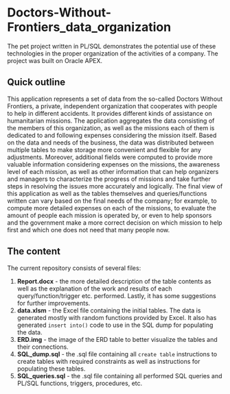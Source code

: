 # Doctors-Without-Frontiers_data_organization
The pet project written in PL/SQL demonstrates the potential use of these technologies in the proper organization of the activities of a company. The project was built on Oracle APEX.

## Quick outline
This application represents a set of data from the so-called Doctors Without Frontiers, a private, independent organization that cooperates with people to help in different accidents. It provides different kinds of assistance on humanitarian missions. The application aggregates the data consisting of the members of this organization, as well as the missions each of them is dedicated to and following expenses considering the mission itself. Based on the data and needs of the business, the data was distributed between multiple tables to make storage more convenient and flexible for any adjustments. Moreover, additional fields were computed to provide more valuable information considering expenses on the missions, the awareness level of each mission, as well as other information that can help organizers and managers to characterize the progress of missions and take further steps in resolving the issues more accurately and logically. The final view of this application as well as the tables themselves and queries/functions written can vary based on the final needs of the company; for example, to compute more detailed expenses on each of the missions, to evaluate the amount of people each mission is operated by, or even to help sponsors and the government make a more correct decision on which mission to help first and which one does not need that many people now. 

## The content
The current repository consists of several files:
1) **Report.docx** - the more detailed description of the table contents as well as the explanation of the work and results of each query/function/trigger etc. performed. Lastly, it has some suggestions for further improvements. 
2) **data.xlsm** - the Excel file containing the initial tables. The data is generated mostly with random functions provided by Excel. It also has generated `insert into()` code to use in the SQL dump for populating the data.
3) **ERD.img** - the image of the ERD table to better visualize the tables and their connections.
4) **SQL_dump.sql** - the .sql file containing all `create table` instructions to create tables with required constraints as well as instructions for populating these tables. 
5) **SQL_queries.sql** - the .sql file containing all performed SQL queries and PL/SQL functions, triggers, procedures, etc.

